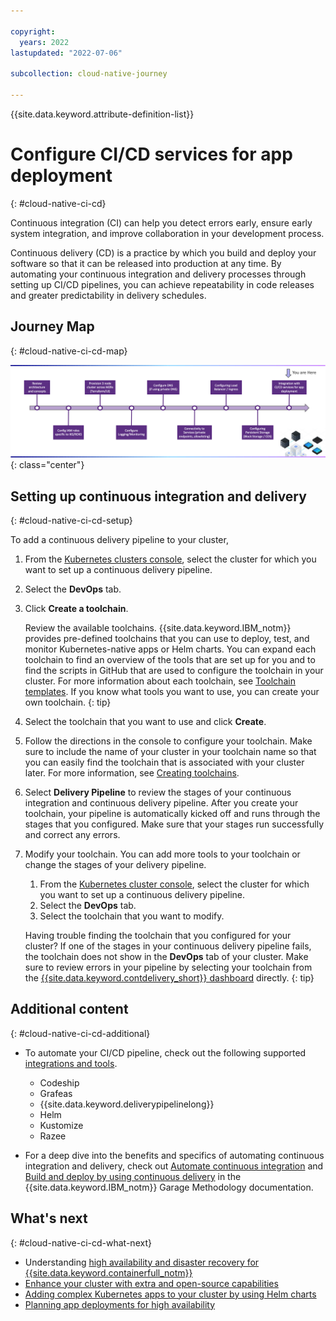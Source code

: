 ```yaml
---

copyright:
  years: 2022
lastupdated: "2022-07-06"

subcollection: cloud-native-journey

---
```


{{site.data.keyword.attribute-definition-list}}

# Configure CI/CD services for app deployment
{: #cloud-native-ci-cd}

Continuous integration (CI) can help you detect errors early, ensure early system integration, and improve collaboration in your development process.

Continuous delivery (CD) is a practice by which you build and deploy your software so that it can be released into production at any time. By automating your continuous integration and delivery processes through setting up CI/CD pipelines, you can achieve repeatability in code releases and greater predictability in delivery schedules.

## Journey Map
{: #cloud-native-ci-cd-map}

![Architecture](images/cicd/journey-map.png){: class="center"}

## Setting up continuous integration and delivery
{: #cloud-native-ci-cd-setup}

To add a continuous delivery pipeline to your cluster,

1. From the [Kubernetes clusters console](https://{DomainName}/kubernetes/clusters), select the cluster for which you want to set up a continuous delivery pipeline.
2. Select the **DevOps** tab.
3. Click **Create a toolchain**.
   
   Review the available toolchains. {{site.data.keyword.IBM_notm}} provides pre-defined toolchains that you can use to deploy, test, and monitor Kubernetes-native apps or Helm charts. You can expand each toolchain to find an overview of the tools that are set up for you and to find the scripts in GitHub that are used to configure the toolchain in your cluster. For more information about each toolchain, see [Toolchain templates](/docs/ContinuousDelivery?topic=ContinuousDelivery-cd_about#templates). If you know what tools you want to use, you can create your own toolchain.
   {: tip}

4. Select the toolchain that you want to use and click **Create**.
5. Follow the directions in the console to configure your toolchain. Make sure to include the name of your cluster in your toolchain name so that you can easily find the toolchain that is associated with your cluster later. For more information, see [Creating toolchains](/docs/ContinuousDelivery?topic=ContinuousDelivery-toolchains_getting_started).
6. Select **Delivery Pipeline** to review the stages of your continuous integration and continuous delivery pipeline. After you create your toolchain, your pipeline is automatically kicked off and runs through the stages that you configured. Make sure that your stages run successfully and correct any errors.
7. Modify your toolchain. You can add more tools to your toolchain or change the stages of your delivery pipeline.
    1. From the [Kubernetes cluster console](https://{DomainName}/kubernetes/clusters), select the cluster for which you want to set up a continuous delivery pipeline.
    2. Select the **DevOps** tab.
    3. Select the toolchain that you want to modify.

    Having trouble finding the toolchain that you configured for your cluster? If one of the stages in your continuous delivery pipeline fails, the toolchain does not show in the **DevOps** tab of your cluster. Make sure to review errors in your pipeline by selecting your toolchain from the [{{site.data.keyword.contdelivery_short}} dashboard](https://{DomainName}/devops/toolchains) directly.
    {: tip}


## Additional content
{: #cloud-native-ci-cd-additional}

- To automate your CI/CD pipeline, check out the following supported [integrations and tools](https://{DomainName}/docs/containers?topic=containers-cicd#cicd_strategy).

  - Codeship
  - Grafeas
  - {{site.data.keyword.deliverypipelinelong}}
  - Helm
  - Kustomize
  - Razee

- For a deep dive into the benefits and specifics of automating continuous integration and delivery, check out [Automate continuous integration](https://www.ibm.com/garage/method/practices/code/practice_continuous_integration) and [Build and deploy by using continuous delivery](https://www.ibm.com/garage/method/practices/deliver/practice_continuous_delivery) in the {{site.data.keyword.IBM_notm}} Garage Methodology documentation.

## What's next
{: #cloud-native-ci-cd-what-next}

- Understanding [high availability and disaster recovery for {{site.data.keyword.containerfull_notm}}](https://{DomainName}/docs/containers?topic=containers-ha)
- [Enhance your cluster with extra and open-source capabilities](https://{DomainName}/docs/containers?topic=containers-managed-addons)
- [Adding complex Kubernetes apps to your cluster by using Helm charts](https://{DomainName}/docs/containers?topic=containers-helm)
- [Planning app deployments for high availability](https://{DomainName}/docs/containers?topic=containers-plan_deploy)